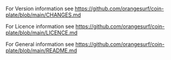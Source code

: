 For Version information see https://github.com/orangesurf/coin-plate/blob/main/CHANGES.md

For Licence information see https://github.com/orangesurf/coin-plate/blob/main/LICENCE.md

For General information see https://github.com/orangesurf/coin-plate/blob/main/README.md
